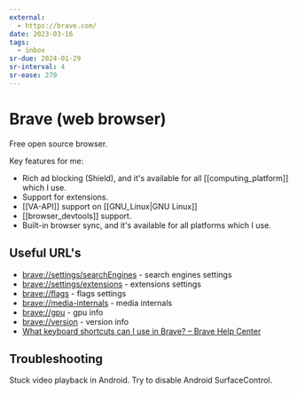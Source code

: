 ```yaml
---
external:
  - https://brave.com/
date: 2023-03-16
tags:
  - inbox
sr-due: 2024-01-29
sr-interval: 4
sr-ease: 270
---
```


# Brave (web browser)

Free open source browser.

Key features for me:

- Rich ad blocking (Shield), and it's available for all [[computing_platform]]
  which I use.
- Support for extensions.
- [[VA-API]] support on [[GNU_Linux|GNU Linux]]
- [[browser_devtools]] support.
- Built-in browser sync, and it's available for all platforms which I use.

## Useful URL's

- [brave://settings/searchEngines](brave://settings/searchEngines) - search
  engines settings
- [brave://settings/extensions](brave://settings/extensions) - extensions
  settings
- [brave://flags](brave://flags) - flags settings
- [brave://media-internals](brave://media-internals) - media internals
- [brave://gpu](brave://gpu) - gpu info
- [brave://version](brave://version) - version info
- [What keyboard shortcuts can I use in Brave? – Brave Help Center](https://support.brave.com/hc/en-us/articles/360032272171-What-keyboard-shortcuts-can-I-use-in-Brave-)

## Troubleshooting

Stuck video playback in Android. Try to disable Android SurfaceControl.
